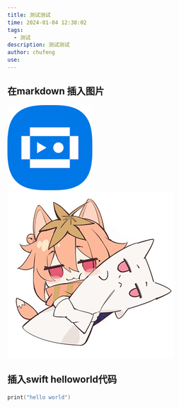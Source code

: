 ```yaml
---
title: 测试测试
time: 2024-01-04 12:38:02
tags:
  - 测试
description: 测试测试
author: chufeng
use: 
---
```

## 在markdown 插入图片
![枫糖社logo](/public/pwa-192x192.png)
![枫糖社logo](./枫糖社logo.jpg)
## 插入swift helloworld代码
```swift    
print("hello world")

